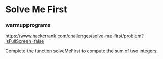 
# Solve Me First
### warmupprograms

https://www.hackerrank.com/challenges/solve-me-first/problem?isFullScreen=false

Complete the function solveMeFirst to compute the sum of two integers.
